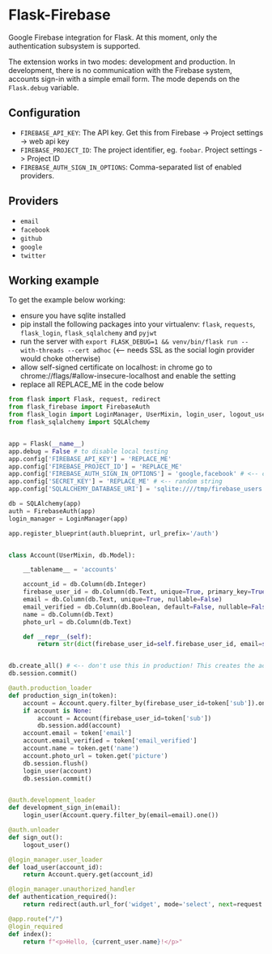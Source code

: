 # Flask-Firebase

Google Firebase integration for Flask. At this moment,
only the authentication subsystem is supported.

The extension works in two modes: development and production.
In development, there is no communication with the Firebase
system, accounts sign-in with a simple email form. The mode
depends on the `Flask.debug` variable.

## Configuration

- `FIREBASE_API_KEY`: The API key. Get this from Firebase -> Project settings -> web api key
- `FIREBASE_PROJECT_ID`: The project identifier, eg. `foobar`. Project settings -> Project ID
- `FIREBASE_AUTH_SIGN_IN_OPTIONS`: Comma-separated list of enabled providers.

## Providers

- `email`
- `facebook`
- `github`
- `google`
- `twitter`

## Working example

To get the example below working:

- ensure you have sqlite installed
- pip install the following packages into your virtualenv: `flask`, `requests`, `flask_login`, `flask_sqlalchemy` and `pyjwt`
- run the server with `export FLASK_DEBUG=1 && venv/bin/flask run --with-threads --cert adhoc` (<-- needs SSL as the social login provider would choke otherwise)
- allow self-signed certificate on localhost: in chrome go to chrome://flags/#allow-insecure-localhost and enable the setting
- replace all REPLACE_ME in the code below

```python
from flask import Flask, request, redirect
from flask_firebase import FirebaseAuth
from flask_login import LoginManager, UserMixin, login_user, logout_user, login_required, current_user
from flask_sqlalchemy import SQLAlchemy


app = Flask(__name__)
app.debug = False # to disable local testing
app.config['FIREBASE_API_KEY'] = 'REPLACE_ME'
app.config['FIREBASE_PROJECT_ID'] = 'REPLACE_ME'
app.config['FIREBASE_AUTH_SIGN_IN_OPTIONS'] = 'google,facebook' # <-- coma separated list, see Providers above
app.config['SECRET_KEY'] = 'REPLACE_ME' # <-- random string
app.config['SQLALCHEMY_DATABASE_URI'] = 'sqlite:////tmp/firebase_users.db'

db = SQLAlchemy(app)
auth = FirebaseAuth(app)
login_manager = LoginManager(app)

app.register_blueprint(auth.blueprint, url_prefix='/auth')


class Account(UserMixin, db.Model):

    __tablename__ = 'accounts'

    account_id = db.Column(db.Integer)
    firebase_user_id = db.Column(db.Text, unique=True, primary_key=True)
    email = db.Column(db.Text, unique=True, nullable=False)
    email_verified = db.Column(db.Boolean, default=False, nullable=False)
    name = db.Column(db.Text)
    photo_url = db.Column(db.Text)

    def __repr__(self):
        return str(dict(firebase_user_id=self.firebase_user_id, email=self.email, name=self.name))


db.create_all() # <-- don't use this in production! This creates the account table in your sqlite
db.session.commit()

@auth.production_loader
def production_sign_in(token):
    account = Account.query.filter_by(firebase_user_id=token['sub']).one_or_none()
    if account is None:
        account = Account(firebase_user_id=token['sub'])
        db.session.add(account)
    account.email = token['email']
    account.email_verified = token['email_verified']
    account.name = token.get('name')
    account.photo_url = token.get('picture')
    db.session.flush()
    login_user(account)
    db.session.commit()


@auth.development_loader
def development_sign_in(email):
    login_user(Account.query.filter_by(email=email).one())

@auth.unloader
def sign_out():
    logout_user()

@login_manager.user_loader
def load_user(account_id):
    return Account.query.get(account_id)

@login_manager.unauthorized_handler
def authentication_required():
    return redirect(auth.url_for('widget', mode='select', next=request.url))

@app.route("/")
@login_required
def index():
    return f"<p>Hello, {current_user.name}!</p>"
```

